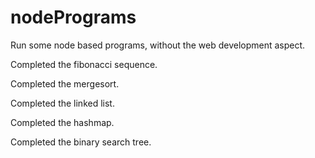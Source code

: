 # nodePrograms
Run some node based programs, without the web development aspect.

Completed the fibonacci sequence.

Completed the mergesort.

Completed the linked list.

Completed the hashmap.

Completed the binary search tree.
